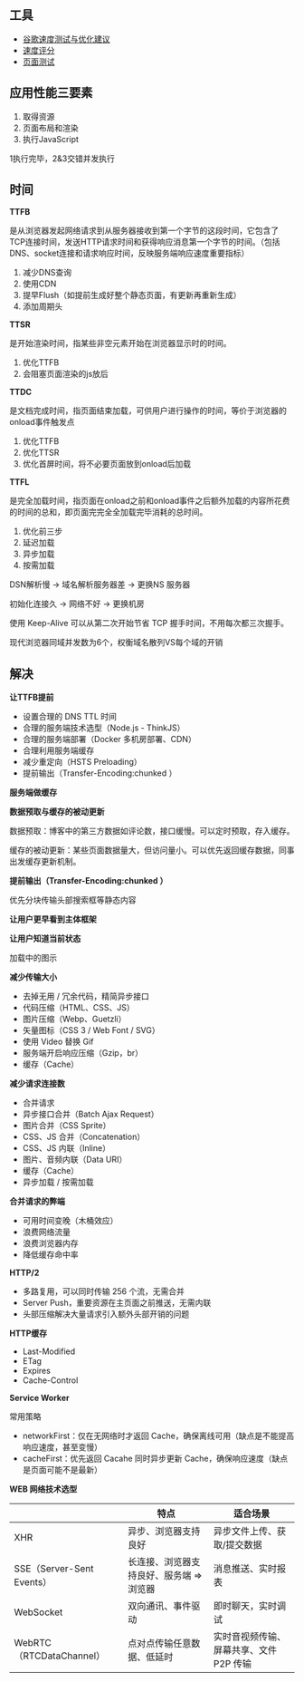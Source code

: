 ## 工具
- [谷歌速度测试与优化建议](https://developers.google.com/speed/pagespeed/insights/)
- [速度评分](https://gtmetrix.com/)
- [页面测试](http://www.webpagetest.org)

## 应用性能三要素

1. 取得资源
2. 页面布局和渲染
3. 执行JavaScript

1执行完毕，2&3交错并发执行

## 时间

**TTFB**

是从浏览器发起网络请求到从服务器接收到第一个字节的这段时间，它包含了 TCP连接时间，发送HTTP请求时间和获得响应消息第一个字节的时间。（包括DNS、socket连接和请求响应时间，反映服务端响应速度重要指标）

1. 减少DNS查询
2. 使用CDN
3. 提早Flush（如提前生成好整个静态页面，有更新再重新生成）
4. 添加周期头

**TTSR**

是开始渲染时间，指某些非空元素开始在浏览器显示时的时间。

1. 优化TTFB
2. 会阻塞页面渲染的js放后

**TTDC**

是文档完成时间，指页面结束加载，可供用户进行操作的时间，等价于浏览器的onload事件触发点

1. 优化TTFB
2. 优化TTSR
3. 优化首屏时间，将不必要页面放到onload后加载

**TTFL**

是完全加载时间，指页面在onload之前和onload事件之后额外加载的内容所花费的时间的总和，即页面完完全全加载完毕消耗的总时间。

1. 优化前三步
2. 延迟加载
3. 异步加载
4. 按需加载

DSN解析慢 -> 域名解析服务器差 -> 更换NS 服务器

初始化连接久 -> 网络不好 -> 更换机房

使用 Keep-Alive 可以从第二次开始节省 TCP 握手时间，不用每次都三次握手。

现代浏览器同域并发数为6个，权衡域名散列VS每个域的开销

## 解决

**让TTFB提前**

- 设置合理的 DNS TTL 时间
- 合理的服务端技术选型（Node.js - ThinkJS）
- 合理的服务端部署（Docker 多机房部署、CDN）
- 合理利用服务端缓存
- 减少重定向（HSTS Preloading）
- 提前输出（Transfer-Encoding:chunked ）

**服务端做缓存**

**数据预取与缓存的被动更新**

数据预取：博客中的第三方数据如评论数，接口缓慢。可以定时预取，存入缓存。

缓存的被动更新：某些页面数据量大，但访问量小。可以优先返回缓存数据，同事出发缓存更新机制。

**提前输出（Transfer-Encoding:chunked ）**

优先分块传输头部搜索框等静态内容

**让用户更早看到主体框架**

**让用户知道当前状态**

加载中的图示

**减少传输大小**

- 去掉无用 / 冗余代码，精简异步接口
- 代码压缩（HTML、CSS、JS）
- 图片压缩（Webp、Guetzli）
- 矢量图标（CSS 3 / Web Font / SVG）
- 使用 Video 替换 Gif
- 服务端开启响应压缩（Gzip，br）
- 缓存（Cache）

**减少请求连接数**

- 合并请求
 - 异步接口合并（Batch Ajax Request）
 - 图片合并（CSS Sprite）
 - CSS、JS 合并（Concatenation）
 - CSS、JS 内联（Inline）
 - 图片、音频内联（Data URI）
- 缓存（Cache）
- 异步加载 / 按需加载

**合并请求的弊端**

- 可用时间变晚（木桶效应）
- 浪费网络流量
- 浪费浏览器内存
- 降低缓存命中率

**HTTP/2**

- 多路复用，可以同时传输 256 个流，无需合并
- Server Push，重要资源在主页面之前推送，无需内联
- 头部压缩解决大量请求引入额外头部开销的问题


**HTTP缓存**

- Last-Modified
- ETag
- Expires
- Cache-Control

**Service Worker**

常用策略

- networkFirst：仅在无网络时才返回 Cache，确保离线可用（缺点是不能提高响应速度，甚至变慢）
- cacheFirst：优先返回 Cacahe 同时异步更新 Cache，确保响应速度（缺点是页面可能不是最新）

**WEB 网络技术选型**

|| 特点 | 适合场景|
| --- | --- | --- |
| XHR | 异步、浏览器支持良好| 异步文件上传、获取/提交数据|
| SSE​​（Server-Sent Events）| 长连接、浏览器支持良好、服务端 => 浏览器 | 消息推送、实时报表 |
| WebSocket | 双向通讯、事件驱动 | 即时聊天，实时调试 |
| WebRTC（RTCDataChannel）|点对点传输任意数据、低延时 | 实时音视频传输、屏幕共享、文件 P2P 传输 |


